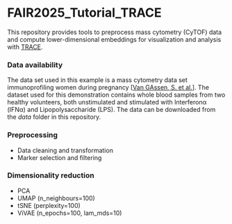 # FAIR2025_Tutorial_TRACE

This repository provides tools to preprocess mass cytometry (CyTOF) data and compute lower-dimensional embeddings for visualization and analysis with [TRACE](https://github.com/aida-ugent/TRACE).

### Data availability
The data set used in this example is a mass cytometry data set immunoprofiling women during pregnancy [[Van GAssen, S. et al.](https://pmc.ncbi.nlm.nih.gov/articles/PMC7078957/)]. The dataset used for this demonstration contains whole blood samples from two healthy volunteers, both unstimulated and stimulated with Interferonα (IFNα) and Lipopolysaccharide (LPS). The data can be downloaded from the *data* folder in this repository.
    
### Preprocessing
  - Data cleaning and transformation
  - Marker selection and filtering

### Dimensionality reduction
  - PCA
  - UMAP (n_neighbours=100)
  - tSNE (perplexity=100)
  - ViVAE (n_epochs=100, lam_mds=10)
